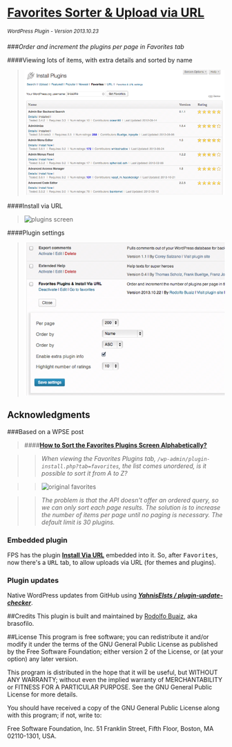 # [Favorites Sorter & Upload via URL](https://github.com/brasofilo/favorites-plugins-sorter)
<sup>*WordPress Plugin - Version 2013.10.23*</sup>

###*Order and increment the plugins per page in Favorites tab*

####Viewing lots of items, with extra details and sorted by name
>![plugins screen](assets/screenshot-1.png)

####Install via URL
>![plugins screen](assets/screenshot-2.png)

####Plugin settings
>![plugins screen](assets/screenshot-3.png)

## Acknowledgments
###Based on a WPSE post
>####[**How to Sort the Favorites Plugins Screen Alphabetically?**](http://wordpress.stackexchange.com/q/76643/12615)

>> *When viewing the Favorites Plugins tab, `/wp-admin/plugin-install.php?tab=favorites`, 
the list comes unordered, is it possible to sort it from A to Z?*

>>![original favorites](http://i.stack.imgur.com/0DyUr.png)

>> *The problem is that the API doesn't offer an ordered query, 
so we can only sort each page results. 
The solution is to increase the number of items per page 
until no paging is necessary. The default limit is 30 plugins.*

### Embedded plugin
FPS has the plugin [**Install Via URL**](http://wordpress.org/plugins/upload-theme-via-url/) embedded into it. 
So, after <kbd>Favorites</kbd>, now there's a <kbd>URL</kbd> tab, 
to allow uploads via URL (for themes and plugins).

### Plugin updates
Native WordPress updates from GitHub using [***YahnisElsts / plugin-update-checker***](https://github.com/YahnisElsts/plugin-update-checker).

##Credits
This plugin is built and maintained by [Rodolfo Buaiz](http://brasofilo.com), aka brasofilo.

##License
This program is free software; you can redistribute it and/or modify it under the terms of the GNU General Public License as published by the Free Software Foundation; either version 2 of the License, or (at your option) any later version.

This program is distributed in the hope that it will be useful, but WITHOUT ANY WARRANTY; without even the implied warranty of MERCHANTABILITY or FITNESS FOR A PARTICULAR PURPOSE.  See the GNU General Public License for more details.

You should have received a copy of the GNU General Public License along with this program; if not, write to:

Free Software Foundation, Inc.
51 Franklin Street, Fifth Floor,
Boston, MA
02110-1301, USA.